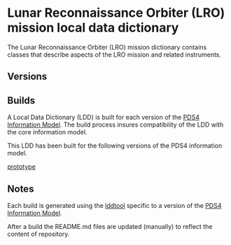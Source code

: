 # Lunar Reconnaissance Orbiter (LRO) mission local data dictionary

The Lunar Reconnaissance Orbiter (LRO) mission dictionary contains classes that describe aspects of the LRO mission and related instruments.

## Versions

<!-- - [1.0.0.0](src/1.0.0.0) -->

## Builds

A Local Data Dictionary (LDD) is built for each version of the [PDS4 Information Model](https://pds.nasa.gov/pds4/doc/im/).
The build process insures compatibility of the LDD with the core information model.

This LDD has been built for the following versions of the PDS4 information model.

[prototype](prototype)
<!-- - [1.11.0.0](build/1.11.0.0) -->
	
## Notes

Each build is generated using the [lddtool](https://pds.nasa.gov/pds4/software/ldd/) specific to a version of the [PDS4 Information Model](https://pds.nasa.gov/pds4/doc/im/).

After a build the README.md files are updated (manually) to reflect the content of repository.
